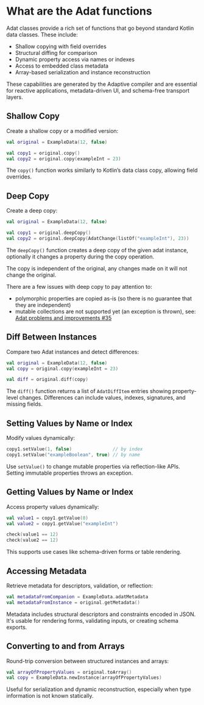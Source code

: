 # What are the Adat functions

Adat classes provide a rich set of functions that go beyond standard Kotlin data classes. These include:

- Shallow copying with field overrides
- Structural diffing for comparison
- Dynamic property access via names or indexes
- Access to embedded class metadata
- Array-based serialization and instance reconstruction

These capabilities are generated by the Adaptive compiler and are essential for reactive applications,
metadata-driven UI, and schema-free transport layers.

## Shallow Copy

Create a shallow copy or a modified version:

```kotlin
val original = ExampleData(12, false)

val copy1 = original.copy()
val copy2 = original.copy(exampleInt = 23)
```

The `copy()` function works similarly to Kotlin’s data class copy, allowing field overrides.

## Deep Copy

Create a deep copy:

```kotlin
val original = ExampleData(12, false)

val copy1 = original.deepCopy()
val copy2 = original.deepCopy(AdatChange(listOf("exampleInt"), 23))
```

The `deepCopy()` function creates a deep copy of the given adat instance, optionally it changes a property
during the copy operation.

The copy is independent of the original, any changes made on it will not change the original.

There are a few issues with deep copy to pay attention to:

* polymorphic properties are copied as-is (so there is no guarantee that they are independent)
* mutable collections are not supported yet (an exception is thrown), see: [Adat problems and improvements #35](https://github.com/spxbhuhb/adaptive/issues/35)

## Diff Between Instances

Compare two Adat instances and detect differences:

```kotlin
val original = ExampleData(12, false)
val copy = original.copy(exampleInt = 23)

val diff = original.diff(copy)
```

The `diff()` function returns a list of `AdatDiffItem` entries showing property-level changes.
Differences can include values, indexes, signatures, and missing fields.

## Setting Values by Name or Index

Modify values dynamically:

```kotlin
copy1.setValue(1, false)               // by index
copy1.setValue("exampleBoolean", true) // by name
```

Use `setValue()` to change mutable properties via reflection-like APIs. Setting immutable properties throws an exception.

## Getting Values by Name or Index

Access property values dynamically:

```kotlin
val value1 = copy1.getValue(0)
val value2 = copy1.getValue("exampleInt")

check(value1 == 12)
check(value2 == 12)
```

This supports use cases like schema-driven forms or table rendering.

## Accessing Metadata

Retrieve metadata for descriptors, validation, or reflection:

```kotlin
val metadataFromCompanion = ExampleData.adatMetadata
val metadataFromInstance = original.getMetadata()
```

Metadata includes structural descriptors and constraints encoded in JSON. It's usable for rendering forms, validating inputs, or creating schema exports.

## Converting to and from Arrays

Round-trip conversion between structured instances and arrays:

```kotlin
val arrayOfPropertyValues = original.toArray()
val copy = ExampleData.newInstance(arrayOfPropertyValues)
```

Useful for serialization and dynamic reconstruction, especially when type information is not known statically.